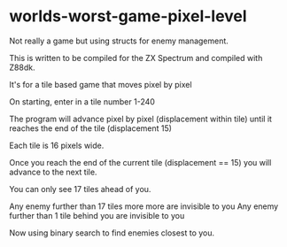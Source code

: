 # worlds-worst-game-pixel-level
Not really a game but using structs for enemy management.

This is written to be compiled for the ZX Spectrum and
compiled with Z88dk.

It's for a tile based game that moves pixel by pixel

On starting, enter in a tile number 1-240

The program will advance pixel by pixel (displacement within tile)
until it reaches the end of the tile (displacement 15)

Each tile is 16 pixels wide.

Once you reach the end of the current tile (displacement == 15)
you will advance to the next tile.

You can only see 17 tiles ahead of you.

Any enemy further than 17 tiles more more are invisible to you
Any enemy further than 1 tile behind you are invisible to you


Now using binary search to find enemies closest to you.




